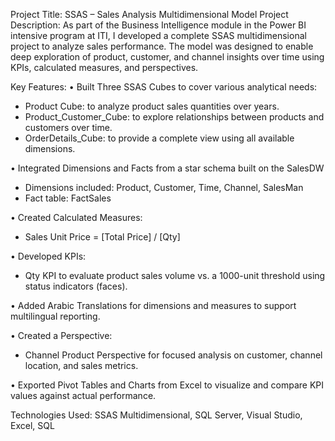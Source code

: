 Project Title:
SSAS – Sales Analysis Multidimensional Model
Project Description:
As part of the Business Intelligence module in the Power BI intensive program at ITI, I developed a complete SSAS multidimensional project to analyze sales performance. The model was designed to enable deep exploration of product, customer, and channel insights over time using KPIs, calculated measures, and perspectives.

Key Features:
•	Built Three SSAS Cubes to cover various analytical needs:
-	Product Cube: to analyze product sales quantities over years.
-	Product_Customer_Cube: to explore relationships between products and customers over time.
-	OrderDetails_Cube: to provide a complete view using all available dimensions.

•	Integrated Dimensions and Facts from a star schema built on the SalesDW 
-	Dimensions included: Product, Customer, Time, Channel, SalesMan
-	Fact table: FactSales

•	Created Calculated Measures:
-	 Sales Unit Price = [Total Price] / [Qty]

•	Developed KPIs:
-	Qty KPI to evaluate product sales volume vs. a 1000-unit threshold using status indicators (faces).

•	Added Arabic Translations for dimensions and measures to support multilingual reporting.

•	Created a Perspective:
-	Channel Product Perspective for focused analysis on customer, channel location, and sales metrics.

•	Exported Pivot Tables and Charts from Excel to visualize and compare KPI values against actual performance.

Technologies Used:
SSAS Multidimensional, SQL Server, Visual Studio, Excel, SQL


